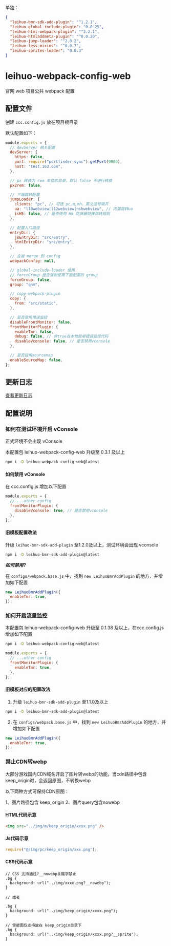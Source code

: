 单独：

```json
{
  "leihuo-bmr-sdk-add-plugin": "^1.2.1",
  "leihuo-global-include-plugin": "0.0.25",
  "leihuo-html-webpack-plugin": "^3.2.1",
  "leihuo-htmladdmeta-plugin": "^0.0.20",
  "leihuo-jump-loader": "^2.0.2",
  "leihuo-less-mixins": "^0.0.7",
  "leihuo-sprites-loader": "0.0.3"
}
```

# leihuo-webpack-config-web

官网 web 项目公共 webpack 配置

## 配置文件

创建 `ccc.config.js` 放在项目根目录

默认配置如下：

```js
module.exports = {
  // devServer 相关配置
  devServer: {
    https: false,
    port: require("portfinder-sync").getPort(9000),
    host: "test.163.com",
  },

  // px 转换为 rem 单位的目录，默认 false 不进行转换
  px2rem: false,

  // 三端跳转配置
  jumpLoader: {
    clients: "pc", // 可选 pc,m,mh，英文逗号隔开
    ua: "l10webview|l12webview|nshwebview", // 内置跳转ua
    isH5: false, // 是否使用 H5 防屏蔽链接跳转规则
  },

  // 配置入口路径
  entryDir: {
    jsEntryDir: "src/entry",
    htmlEntryDir: "src/entry",
  },

  // 会被 merge 到 config
  webpackConfig: null,

  // global-include-loader 使用
  // forceGroup 是否强制使用下面配置的 group
  forceGroup: false,
  group: "qnm",

  // copy-webpack-plugin
  copy: {
    from: "src/static",
  },

  // 是否禁用错误监控
  disableFrontMonitor: false,
  frontMonitorPlugin: {
    enableTmr: false,
    debug: false, // 传true在本地启用错误监控代码
    disableVconsole: false, // 是否禁用vconsole
  },

  // 是否启用sourcemap
  enableSourceMap: false,
};
```

## 更新日志

[查看更新日志](https://ccc-gitlab.leihuo.netease.com/LEIHUO-JS/leihuo-webpack-config-web/-/blob/master/CHANGELOG.md)

## 配置说明

### 如何在测试环境开启 vConsole

正式环境不会出现 vConsole

本配置包 leihuo-webpack-config-web 升级至 0.3.1 及以上

```bash
npm i -D leihuo-webpack-config-web@latest
```

#### 如何禁用 vConsole

在 ccc.config.js 增加以下配置

```js
module.exports = {
  // ...other config
  frontMonitorPlugin: {
    disableVconsole: true, // 是否禁用vconsole
  },
};
```

#### 旧模板配置改法

升级 `leihuo-bmr-sdk-add-plugin` 至1.2.0及以上，测试环境会出现 vconsole

```bash
npm i -D leihuo-bmr-sdk-add-plugin@latest
```

**_如何禁用?_**

在 `configs/webpack.base.js` 中，找到 `new LeihuoBmrAddPlugin` 的地方，并增加如下配置

```js
new LeihuoBmrAddPlugin({
  enableTmr: true,
});
```

### 如何开启流量监控

本配置包 leihuo-webpack-config-web 升级至 0.1.38 及以上，在ccc.config.js增加如下配置

```bash
npm i -D leihuo-webpack-config-web@latest
```

```js
module.exports = {
  // ...other config
  frontMonitorPlugin: {
    enableTmr: true,
  },
};
```

#### 旧模板对应的配置改法

1. 升级 `leihuo-bmr-sdk-add-plugin` 至1.1.0及以上

```bash
npm i -D leihuo-bmr-sdk-add-plugin@latest
```

2. 在 `configs/webpack.base.js` 中，找到 `new LeihuoBmrAddPlugin` 的地方，并增加如下配置

```js
new LeihuoBmrAddPlugin({
  enableTmr: true,
});
```

### 禁止CDN转webp

大部分游戏国内CDN域名开启了图片转webp的功能，当cdn路径中包含keep_origin时，会返回原图，不转换webp

以下两种方式可保持CDN原图：

1、图片路径包含 keep_origin
2、图片query包含nowebp

#### HTML代码示意

```html
<img src="../img/m/keep_origin/xxxx.png" />
```

#### Js代码示意

```js
require("@/img/pc/keep_origin/xxx.png");
```

#### CSS代码示意

```less
// CSS 支持通过?__nowebp关键字禁止
.bg {
  background: url("../img/xxxx.png?__nowebp");
}

// 或者

.bg {
  background: url("../img/keep_origin/xxxx.png");
}

// 雪碧图仅支持放在 keep_origin目录下
.bg {
  background: url("../img/keep_origin/xxxx.png?__sprite");
}
```
